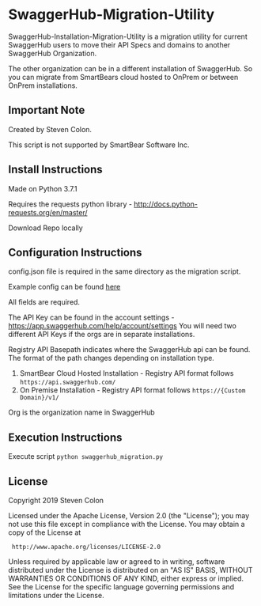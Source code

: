 # SwaggerHub-Migration-Utility

SwaggerHub-Installation-Migration-Utility is a migration utility for current SwaggerHub users to move their API Specs and domains to another SwaggerHub Organization. 

The other organization can be in a different installation of SwaggerHub. So you can migrate from SmartBears cloud hosted to OnPrem or between OnPrem installations. 

## Important Note 

Created by Steven Colon. 

This script is not supported by SmartBear Software Inc.

## Install Instructions 

Made on Python 3.7.1

Requires the requests python library - http://docs.python-requests.org/en/master/ 

Download Repo locally

## Configuration Instructions
config.json file is required in the same directory as the migration script. 

Example config can be found [here](SwaggerHub_Migration/config.json.example)

All fields are required. 

The API Key can be found in the account settings - https://app.swaggerhub.com/help/account/settings
You will need two different API Keys if the orgs are in separate installations. 

Registry API Basepath indicates where the SwaggerHub api can be found. The format of the path changes depending on installation type.
1. SmartBear Cloud Hosted Installation - Registry API format follows `https://api.swaggerhub.com/`
2. On Premise Installation - Registry API format follows `https://{Custom Domain}/v1/`

Org is the organization name in SwaggerHub


## Execution Instructions

Execute script 
`python swaggerhub_migration.py`

## License

   Copyright 2019 Steven Colon

   Licensed under the Apache License, Version 2.0 (the "License");
   you may not use this file except in compliance with the License.
   You may obtain a copy of the License at

     http://www.apache.org/licenses/LICENSE-2.0

   Unless required by applicable law or agreed to in writing, software
   distributed under the License is distributed on an "AS IS" BASIS,
   WITHOUT WARRANTIES OR CONDITIONS OF ANY KIND, either express or implied.
   See the License for the specific language governing permissions and
   limitations under the License.



